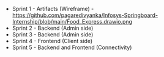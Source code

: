 - Sprint 1 - Artifacts (Wireframe) - https://github.com/pagaredivyanka/Infosys-Springboard-Internship/blob/main/Food_Express.drawio.png
- Sprint 2 - Backend (Admin side)
- Sprint 3 - Backend (Admin side)
- Sprint 4 - Frontend (Client side)
- Sprint 5 - Backend and Frontend (Connectivity)
